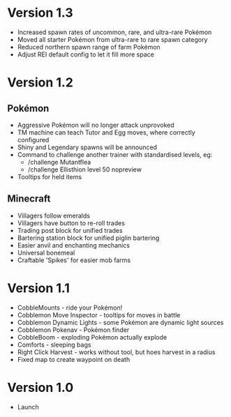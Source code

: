 # Version 1.3
- Increased spawn rates of uncommon, rare, and ultra-rare Pokémon
- Moved all starter Pokémon from ultra-rare to rare spawn category
- Reduced northern spawn range of farm Pokémon
- Adjust REI default config to let it fill more space

# Version 1.2

## Pokémon ##
- Aggressive Pokémon will no longer attack unprovoked
- TM machine can teach Tutor and Egg moves, where correctly configured
- Shiny and Legendary spawns will be announced
- Command to challenge another trainer with standardised levels, eg:
  - /challenge Mutantflea
  - /challenge Ellisthion level 50 nopreview
- Tooltips for held items

## Minecraft ##
- Villagers follow emeralds
- Villagers have button to re-roll trades
- Trading post block for unified trades
- Bartering station block for unified piglin bartering
- Easier anvil and enchanting mechanics
- Universal bonemeal
- Craftable 'Spikes' for easier mob farms

# Version 1.1
- CobbleMounts - ride your Pokémon!
- Cobblemon Move Inspector - tooltips for moves in battle
- Cobblemon Dynamic Lights - some Pokémon are dynamic light sources
- Cobblemon Pokenav - Pokémon finder
- CobbleBoom - exploding Pokémon actually explode
- Comforts - sleeping bags
- Right Click Harvest - works without tool, but hoes harvest in a radius
- Fixed map to create waypoint on death

# Version 1.0
- Launch
